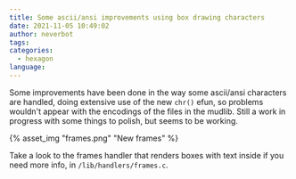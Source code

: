 ```yaml
---
title: Some ascii/ansi improvements using box drawing characters
date: 2021-11-05 10:49:02
author: neverbot
tags:
categories:
  - hexagon
language:
---
```


Some improvements have been done in the way some ascii/ansi characters are handled, doing extensive use of the new `chr()` efun, so problems wouldn't appear with the encodings of the files in the mudlib. Still a work in progress with some things to polish, but seems to be working.

{% asset_img "frames.png" "New frames" %}

Take a look to the frames handler that renders boxes with text inside if you need more info, in `/lib/handlers/frames.c`.
